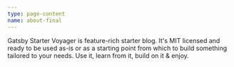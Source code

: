 ```yaml
---
type: page-content
name: about-final
---
```


Gatsby Starter Voyager is feature-rich starter blog. It's MIT licensed and ready to be used as-is or as a starting point from which to build something tailored to your needs. Use it, learn from it, build on it & enjoy.
